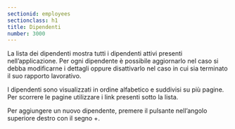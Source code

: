 ```yaml
---
sectionid: employees
sectionclass: h1
title: Dipendenti
number: 3000
---
```

La lista dei dipendenti mostra tutti i dipendenti attivi presenti nell’applicazione. Per ogni dipendente è possibile aggiornarlo nel caso si debba modificarne i dettagli oppure disattivarlo nel caso in cui sia terminato il suo rapporto lavorativo.

I dipendenti sono visualizzati in ordine alfabetico e suddivisi su più pagine. Per scorrere le pagine utilizzare i link presenti sotto la lista.

Per aggiungere un nuovo dipendente, premere il pulsante nell’angolo superiore destro con il segno +.
